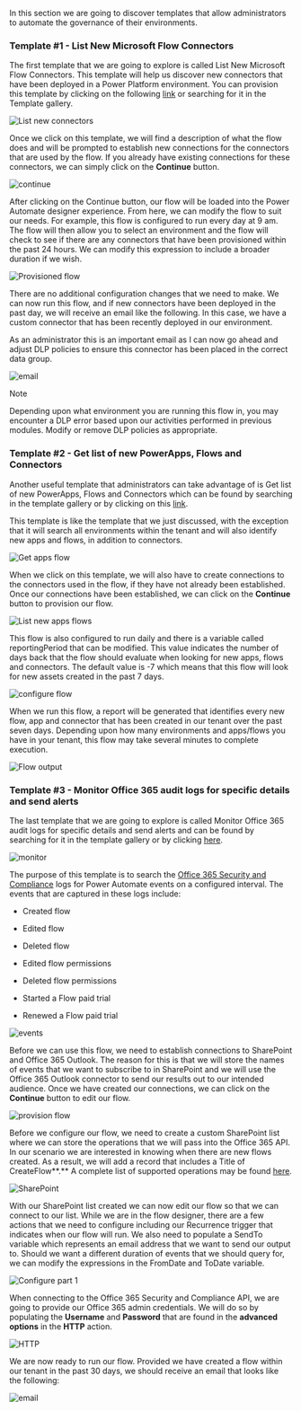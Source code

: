 In this section we are going to discover templates that allow
administrators to automate the governance of their environments.

### Template #1 - List New Microsoft Flow Connectors

The first template that we are going to explore is called List New
Microsoft Flow Connectors. This template will help us discover new
connectors that have been deployed in a Power Platform environment. You
can provision this template by clicking on the following
[link](https://canada.flow.microsoft.com/galleries/public/templates/5a6ef26db3b749ed88b7afb377d11ecf/list-new-microsoft-flow-connectors/?azure-portal=true)
or searching for it in the Template gallery.

![List new connectors](../media/3-list-new-connectors.png)

Once we click on this template, we will find a description of what the
flow does and will be prompted to establish new connections for the
connectors that are used by the flow. If you already have existing
connections for these connectors, we can simply click on the
**Continue** button.

![continue](../media/4-continue.png)

After clicking on the Continue button, our flow will be loaded into the
Power Automate designer experience. From here, we can modify the flow to
suit our needs. For example, this flow is configured to run every day at
9 am. The flow will then allow you to select an environment and the flow
will check to see if there are any connectors that have been provisioned
within the past 24 hours. We can modify this expression to include a
broader duration if we wish.

![Provisioned flow](../media/5-provisioned-flow.png)

There are no additional configuration changes that we need to make. We
can now run this flow, and if new connectors have been deployed in the
past day, we will receive an email like the following. In this case, we
have a custom connector that has been recently deployed in our
environment.

As an administrator this is an important email as I can now go ahead and
adjust DLP policies to ensure this connector has been placed in the
correct data group.

![email](../media/6-email.png)

> [!NOTE]
> Depending upon what environment you are running this flow in,
you may encounter a DLP error based upon our activities performed in
previous modules. Modify or remove DLP policies as appropriate.

### Template #2 - Get list of new PowerApps, Flows and Connectors

Another useful template that administrators can take advantage of is Get
list of new PowerApps, Flows and Connectors which can be found by
searching in the template gallery or by clicking on this
[link](https://canada.flow.microsoft.com/galleries/public/templates/0b2ffb0174724ad6b4681728c0f53062/get-list-of-new-powerapps-flows-and-connectors/?azure-portal=true).

This template is like the template that we just discussed, with the
exception that it will search all environments within the tenant and
will also identify new apps and flows, in addition to connectors.

![Get apps flow](../media/7-get-apps-flows.png)

When we click on this template, we will also have to create connections
to the connectors used in the flow, if they have not already been
established. Once our connections have been established, we can click on
the **Continue** button to provision our flow.

![List new apps flows](../media/8-list-new-apps-flows.png)

This flow is also configured to run daily and there is a variable called
reportingPeriod that can be modified. This value indicates the number of
days back that the flow should evaluate when looking for new apps, flows
and connectors. The default value is -7 which means that this flow will
look for new assets created in the past 7 days.

![configure flow](../media/9-configure-flow.png)

When we run this flow, a report will be generated that identifies every
new flow, app and connector that has been created in our tenant over the
past seven days. Depending upon how many environments and apps/flows you
have in your tenant, this flow may take several minutes to complete
execution.

![Flow output](../media/10-flow-output.png)

### Template #3 - Monitor Office 365 audit logs for specific details and send alerts

The last template that we are going to explore is called Monitor Office
365 audit logs for specific details and send alerts and can be found by
searching for it in the template gallery or by clicking
[here](https://canada.flow.microsoft.com/galleries/public/templates/4a7ea95259f1404e95855f6b053360b1/monitor-office-365-audit-logs-for-specific-details-and-send-alerts/?azure-portal=true).

![monitor](../media/11-monitor.png)

The purpose of this template is to search the [Office 365 Security and Compliance](https://protection.office.com/unifiedauditlog/?azure-portal=true) logs for Power Automate events on a configured interval. The events that are captured in these logs include:

-   Created flow

-   Edited flow

-   Deleted flow

-   Edited flow permissions

-   Deleted flow permissions

-   Started a Flow paid trial

-   Renewed a Flow paid trial

![events](../media/12-events.png)

Before we can use this flow, we need to establish connections to
SharePoint and Office 365 Outlook. The reason for this is that we will
store the names of events that we want to subscribe to in SharePoint and
we will use the Office 365 Outlook connector to send our results out to
our intended audience. Once we have created our connections, we can
click on the **Continue** button to edit our flow.

![provision flow](../media/13-provision-flow.png)

Before we configure our flow, we need to create a custom SharePoint list
where we can store the operations that we will pass into the Office 365
API. In our scenario we are interested in knowing when there are new
flows created. As a result, we will add a record that includes a Title
of CreateFlow**.** A complete list of supported operations may be found
[here](https://flow.microsoft.com/blog/accessing-office-365-security-compliance-center-logs-from-microsoft-flow/?azure-portal=true).

![SharePoint](../media/14-sharepoint.png)

With our SharePoint list created we can now edit our flow so that we can
connect to our list. While we are in the flow designer, there are a few
actions that we need to configure including our Recurrence trigger that
indicates when our flow will run. We also need to populate a SendTo
variable which represents an email address that we want to send our
output to. Should we want a different duration of events that we should
query for, we can modify the expressions in the FromDate and ToDate
variable.

![Configure part 1](../media/15-configure-part-1.png)

When connecting to the Office 365 Security and Compliance API, we are
going to provide our Office 365 admin credentials. We will do so by
populating the **Username** and **Password** that are found in the
**advanced options** in the **HTTP** action.

![HTTP](../media/16-http.png)

We are now ready to run our flow. Provided we have created a flow within
our tenant in the past 30 days, we should receive an email that looks
like the following:

![email](../media/17-email.png)
